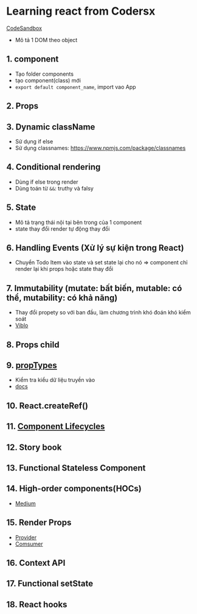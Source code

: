 # Learning react from Codersx
[CodeSandbox](https://codesandbox.io/u/quannh2807)
- Mô tả 1 DOM theo object
## 1. component
- Tạo folder components
- tạo component(class) mới
- `export default component_name`, import vao App
## 2. Props
## 3. Dynamic className
- Sử dụng if else
- Sử dụng classnames: https://www.npmjs.com/package/classnames
## 4. Conditional rendering
- Dùng if else trong render
- Dùng toán từ `&&`: truthy và falsy
## 5. State
- Mô tả trạng thái nội tại bên trong của 1 component
- state thay đổi render tự động thay đổi
## 6. Handling Events (Xử lý sự kiện trong React)
- Chuyển Todo Item vào state và set state lại cho nó => component chỉ render lại khi props hoặc state thay đổi
## 7. Immutability (mutate: bất biến, mutable: có thể, mutability: có khả năng)
- Thay đổi propety so với ban đầu, làm chương trình khó đoán khó kiểm soát
- [Viblo](https://viblo.asia/p/immutability-va-immutablejs-trong-reactjs-m68Z0OrdKkG)
## 8. Props child
## 9. [propTypes](https://reactjs.org/docs/typechecking-with-proptypes.html)
- Kiểm tra kiểu dữ liệu truyền vào
- [docs](https://www.npmjs.com/package/prop-types)
## 10. React.createRef()
## 11. [Component Lifecycles](https://viblo.asia/p/reactjs-tim-hieu-ve-component-life-cycle-naQZRw4Plvx)
## 12. Story book
## 13. Functional Stateless Component
## 14. High-order components(HOCs)
- [Medium](https://medium.com/@ngocson11394/t%C3%ACm-hi%E1%BB%83u-v%E1%BB%81-react-higher-order-components-qua-v%C3%AD-d%E1%BB%A5-ba428bc3d037)
## 15. Render Props
- [Provider](https://reactjs.org/docs/context.html#contextprovider)
- [Comsumer](https://reactjs.org/docs/context.html#contextconsumer)
## 16. Context API
## 17. Functional setState
## 18. React hooks
